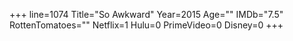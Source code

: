 +++
line=1074
Title="So Awkward"
Year=2015
Age=""
IMDb="7.5"
RottenTomatoes=""
Netflix=1
Hulu=0
PrimeVideo=0
Disney=0
+++

